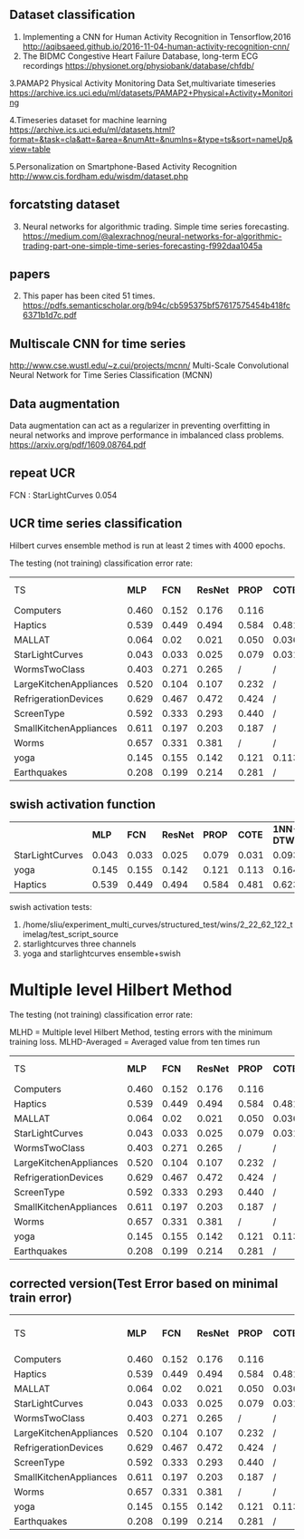 ## Dataset classification
1. Implementing a CNN for Human Activity Recognition in Tensorflow,2016 
http://aqibsaeed.github.io/2016-11-04-human-activity-recognition-cnn/
2. The BIDMC Congestive Heart Failure Database, long-term ECG recordings
https://physionet.org/physiobank/database/chfdb/

3.PAMAP2 Physical Activity Monitoring Data Set,multivariate timeseries
https://archive.ics.uci.edu/ml/datasets/PAMAP2+Physical+Activity+Monitoring

4.Timeseries dataset for machine learning
https://archive.ics.uci.edu/ml/datasets.html?format=&task=cla&att=&area=&numAtt=&numIns=&type=ts&sort=nameUp&view=table

5.Personalization on Smartphone-Based Activity Recognition
http://www.cis.fordham.edu/wisdm/dataset.php

## forcatsting dataset
3. Neural networks for algorithmic trading. Simple time series forecasting.
https://medium.com/@alexrachnog/neural-networks-for-algorithmic-trading-part-one-simple-time-series-forecasting-f992daa1045a


## papers
2. This paper has been cited 51 times. 
https://pdfs.semanticscholar.org/b94c/cb595375bf57617575454b418fc6371b1d7c.pdf

## Multiscale CNN for time series
http://www.cse.wustl.edu/~z.cui/projects/mcnn/
Multi-Scale Convolutional Neural Network for Time Series Classification (MCNN)

## Data augmentation
Data augmentation can act as a regularizer in preventing overfitting in neural networks and improve performance in imbalanced class problems.
https://arxiv.org/pdf/1609.08764.pdf

## repeat UCR
FCN : StarLightCurves 0.054


## UCR time series classification 
Hilbert curves ensemble method is run at least 2 times with 4000 epochs.

The testing (not training) classification error rate:

|                                |       |        |       |       |         |          |         |       |       |
|--------------------------------|-------|--------|-------|-------|---------|----------|---------|-------|-------| 
|   TS    | **MLP**                | **FCN**   | **ResNet** | **PROP**  | **COTE**  | **1NN-DTW** | **1NN-BOSS** | **BOSS-VS**| **Multiple Hilberts(MAX)**|  
| Computers                      | 0.460 | 0.152  | 0.176 | 0.116 |         | 0.300    | 0.296   | 0.324 | **0.032** |
| Haptics                        | 0.539 | 0.449  | 0.494 | 0.584 | 0.481   | 0.623    | 0.536   | 0.584 | **0.278** |
| MALLAT                         | 0.064 | 0.02   | 0.021 | 0.050 | 0.036   | 0.066    | 0.058   | 0.064 | **0.018** |
| StarLightCurves                | 0.043 | 0.033  | 0.025 | 0.079 | 0.031   | 0.093    | 0.021   | 0.096 | 0.07   |
| WormsTwoClass                  | 0.403 | 0.271  | 0.265 | /     | /       | 0.337    | 0.243   | 0.315 |  **0.0**|
| LargeKitchenAppliances         | 0.520 | 0.104  | 0.107 | 0.232 | /       | 0.205    | 0.280   | 0.304 | **0.0** |
| RefrigerationDevices           | 0.629 | 0.467  | 0.472 | 0.424 | /       | 0.536    | 0.512   | 0.488 |  **0.003**|
| ScreenType                     | 0.592 | 0.333  | 0.293 | 0.440 | /       | 0.603    | 0.544   | 0.464 | **0.035** |
| SmallKitchenAppliances         | 0.611 | 0.197  | 0.203 | 0.187 | /       | 0.357    | 0.200   | 0.221 | **0.003** |
| Worms                          | 0.657 | 0.331  | 0.381 | /     | /       | 0.536    | 0.392   | 0.398 |  **0.0** |
| yoga                           | 0.145 | 0.155  | 0.142 | 0.121 | 0.113   | 0.164    | 0.081   | 0.169 |  0.181 |
| Earthquakes                    | 0.208 | 0.199  | 0.214 | 0.281 | /       | 0.258    | 0.186   | 0.193 |  **0.051** |

## swish activation function

|                                |       |        |       |       |         |          |         |       |       |      |
|--------------------------------|-------|--------|-------|-------|---------|----------|---------|-------|-------|-------| 
|       | **MLP**                | **FCN**   | **ResNet** | **PROP**  | **COTE**  | **1NN-DTW** | **1NN-BOSS** | **BOSS-VS**| **Hilbert Ensemble**| **Ensemble + swish** |
| StarLightCurves                | 0.043 | 0.033  | 0.025 | 0.079 | 0.031   | 0.093    | 0.021   | 0.096 | 0.07  |0.067 |
| yoga                           | 0.145 | 0.155  | 0.142 | 0.121 | 0.113   | 0.164    | 0.081   | 0.169 |  0.16 |0.30|
| Haptics                        | 0.539 | 0.449  | 0.494 | 0.584 | 0.481   | 0.623    | 0.536   | 0.584 | 0.278 |0.40|

swish activation tests:
1. /home/sliu/experiment_multi_curves/structured_test/wins/2_22_62_122_timelag/test_script_source 
2. starlightcurves three channels
3. yoga and starlightcurves ensemble+swish

# Multiple level Hilbert Method
The testing (not training) classification error rate:

MLHD = Multiple level Hilbert Method, testing errors with the minimum training loss.
MLHD-Averaged = Averaged value from ten times run 

|                                |       |        |       |       |         |          |         |       |       |   |
|--------------------------------|-------|--------|-------|-------|---------|----------|---------|-------|-------|-----|
|   TS    | **MLP**                | **FCN**   | **ResNet** | **PROP**  | **COTE**  | **1NN-DTW** | **1NN-BOSS** | **BOSS-VS**| **MLHD**| **MLHD-Averaged** |  
| Computers                      | 0.460 | 0.152  | 0.176 | 0.116 |         | 0.300    | 0.296   | 0.324 | **0.032** |**0.034**|
| Haptics                        | 0.539 | 0.449  | 0.494 | 0.584 | 0.481   | 0.623    | 0.536   | 0.584 | **0.278** |**0.281**|
| MALLAT                         | 0.064 | 0.02   | 0.021 | 0.050 | 0.036   | 0.066    | 0.058   | 0.064 | **0.018** |**0.018**|
| StarLightCurves                | 0.043 | 0.033  | 0.025 | 0.079 | 0.031   | 0.093    | 0.021   | 0.096 | 0.069   | 0.069|
| WormsTwoClass                  | 0.403 | 0.271  | 0.265 | /     | /       | 0.337    | 0.243   | 0.315 |  **0.0**|**0**|
| LargeKitchenAppliances         | 0.520 | 0.104  | 0.107 | 0.232 | /       | 0.205    | 0.280   | 0.304 | **0.0** | **0.0**|
| RefrigerationDevices           | 0.629 | 0.467  | 0.472 | 0.424 | /       | 0.536    | 0.512   | 0.488 |  **0.003**| **0.017** |
| ScreenType                     | 0.592 | 0.333  | 0.293 | 0.440 | /       | 0.603    | 0.544   | 0.464 | **0.035** |**0.036**|
| SmallKitchenAppliances         | 0.611 | 0.197  | 0.203 | 0.187 | /       | 0.357    | 0.200   | 0.221 | **0.003** |**0.004**|
| Worms                          | 0.657 | 0.331  | 0.381 | /     | /       | 0.536    | 0.392   | 0.398 |  **0.0** |**0.0** |
| yoga                           | 0.145 | 0.155  | 0.142 | 0.121 | 0.113   | 0.164    | 0.081   | 0.169 |  0.181 |**0.183**|
| Earthquakes                    | 0.208 | 0.199  | 0.214 | 0.281 | /       | 0.258    | 0.186   | 0.193 |  **0.051** |**0.042**|

## corrected version(Test Error based on minimal train error)
|                                |       |        |       |       |         |          |         |       |       | 
|--------------------------------|-------|--------|-------|-------|---------|----------|---------|-------|-------|
|   TS    | **MLP**                | **FCN**   | **ResNet** | **PROP**  | **COTE**  | **1NN-DTW** | **1NN-BOSS** | **BOSS-VS**| **Multiple-Hilbert-Curves**| 
| Computers                      | 0.460 | 0.152  | 0.176 | 0.116 |         | 0.300    | 0.296   | 0.324 | **0.394** |
| Haptics                        | 0.539 | 0.449  | 0.494 | 0.584 | 0.481   | 0.623    | 0.536   | 0.584 | **0.562** |
| MALLAT                         | 0.064 | 0.02   | 0.021 | 0.050 | 0.036   | 0.066    | 0.058   | 0.064 | **0.068** |
| StarLightCurves                | 0.043 | 0.033  | 0.025 | 0.079 | 0.031   | 0.093    | 0.021   | 0.096 | **0.082**| 
| WormsTwoClass                  | 0.403 | 0.271  | 0.265 | /     | /       | 0.337    | 0.243   | 0.315 |  **0.408**|
| LargeKitchenAppliances         | 0.520 | 0.104  | 0.107 | 0.232 | /       | 0.205    | 0.280   | 0.304 | **0.496** | 
| RefrigerationDevices           | 0.629 | 0.467  | 0.472 | 0.424 | /       | 0.536    | 0.512   | 0.488 |  **0.496**| 
| ScreenType                     | 0.592 | 0.333  | 0.293 | 0.440 | /       | 0.603    | 0.544   | 0.464 | **0.544** |
| SmallKitchenAppliances         | 0.611 | 0.197  | 0.203 | 0.187 | /       | 0.357    | 0.200   | 0.221 | **0.421** |
| Worms                          | 0.657 | 0.331  | 0.381 | /     | /       | 0.536    | 0.392   | 0.398 |  **0.607** |
| yoga                           | 0.145 | 0.155  | 0.142 | 0.121 | 0.113   | 0.164    | 0.081   | 0.169 |  **0.258** |
| Earthquakes                    | 0.208 | 0.199  | 0.214 | 0.281 | /       | 0.258    | 0.186   | 0.193 |  **0.323** |
